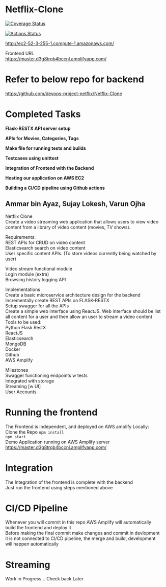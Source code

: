 # Netflix-Clone

[![Coverage Status](https://coveralls.io/repos/github/devops-project-netflix/Netflix-Clone/badge.svg?branch=master2)](https://coveralls.io/github/devops-project-netflix/Netflix-Clone?branch=master2)

[![Actions Status](https://github.com/devops-project-netflix/Netflix-Clone/workflows/CI/badge.svg)](https://github.com/devops-project-netflix/Netflix-Clone/actions)

http://ec2-52-3-255-1.compute-1.amazonaws.com/  

Frontend URL  
https://master.d3g8trqb4bccnl.amplifyapp.com/  



# Refer to below repo for backend  
https://github.com/devops-project-netflix/Netflix-Clone  

# Completed Tasks

**Flask-RESTX API server setup**

**APIs for Movies, Categories, Tags**

**Make file for running tests and builds**

**Testcases using unittest**

**Integration of Frontend with the Backend**

**Hosting our application on AWS EC2**

**Building a CI/CD pipeline using Github actions**

## Ammar bin Ayaz, Sujay Lokesh, Varun Ojha

Netflix Clone  
Create a video streaming web application that allows users to view video content from a library of video content (movies, TV shows).

Requirements:  
REST APIs for CRUD on video content  
Elasticsearch search on video content  
User specific content APIs. (To store videos currently being watched by user)

Video stream functional module  
Login module (extra)  
Browsing history logging API

Implementations  
Create a basic microservice architecture design for the backend  
Incrementally create REST APIs on FLASK-RESTX  
Setup swagger for all the APIs  
Create a simple web interface using ReactJS. Web interface should be list all content for a user and then allow an user to stream a video content  
Tools to be used:  
Python Flask RestX  
ReactJS  
Elasticsearch  
MongoDB  
Docker  
Github  
AWS Amplify  

Milestones  
Swagger functioning endpoints w tests  
Integrated with storage  
Streaming [w UI]  
User Accounts

# Running the frontend

The Frontend is independent, and deployed on AWS amplify
Locally:  
Clone the Repo
 `npm install`  
 `npm start`  
 Demo Application running on AWS Amplify server  
 https://master.d3g8trqb4bccnl.amplifyapp.com/  
   
# Integration

The Integration of the frontend is complete with the backend  
Just run the frontend using steps mentioned above  
# CI/CD Pipeline

Whenever you will commit in this repo AWS Amplify will automatically  
build the frontend and deploy it  
Before making the final commit make changes and commit in devlopment  
it is not connected to CI/CD pipeline, the merge and build, development  
will happen automatically  

# Streaming  
  Work in Progress... Check back Later